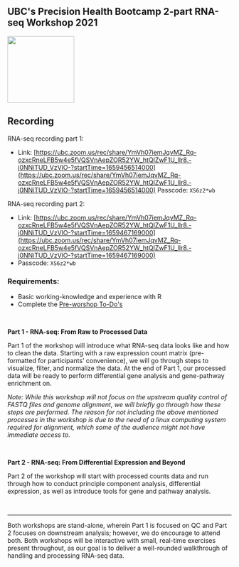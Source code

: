 ## UBC's Precision Health Bootcamp 2-part RNA-seq Workshop 2021 
<img src= "https://user-images.githubusercontent.com/59856969/181839760-0bda1af3-3814-4df6-8416-da099a6eff16.png" width = 150/>

<br> 

## Recording

RNA-seq recording part 1:
- Link: [https://ubc.zoom.us/rec/share/YmVh07iemJqvMZ_Rq-ozxcRneLFB5w4e5fVQSVnAepZOR52YW_htQIZwF1U_lIr8.-j0NNiTUD_VzVlO-?startTime=1659456514000](https://ubc.zoom.us/rec/share/YmVh07iemJqvMZ_Rq-ozxcRneLFB5w4e5fVQSVnAepZOR52YW_htQIZwF1U_lIr8.-j0NNiTUD_VzVlO-?startTime=1659456514000)
Passcode: ```XS6z2*wb```

RNA-seq recording part 2:
- Link: [https://ubc.zoom.us/rec/share/YmVh07iemJqvMZ_Rq-ozxcRneLFB5w4e5fVQSVnAepZOR52YW_htQIZwF1U_lIr8.-j0NNiTUD_VzVlO-?startTime=1659467169000](https://ubc.zoom.us/rec/share/YmVh07iemJqvMZ_Rq-ozxcRneLFB5w4e5fVQSVnAepZOR52YW_htQIZwF1U_lIr8.-j0NNiTUD_VzVlO-?startTime=1659467169000)
- Passcode: ```XS6z2*wb```


### Requirements: 

* Basic working-knowledge and experience with R  
* Complete the [Pre-worshop To-Do's](https://github.com/Phillip-a-richmond/PrecisionHealthVirtualEnvironment/blob/main/Workshops/Applied_RNA-seq/Pre_Workshop_ToDos.md) 

<br>

**Part 1 - RNA-seq: From Raw to Processed Data**  
 
Part 1 of the workshop will introduce what RNA-seq data looks like and how to clean the data. Starting with a raw expression count matrix (pre-formatted for participants’ convenience), we will go through steps to visualize, filter, and normalize the data. At the end of Part 1, our processed data will be ready to perform differential gene analysis and gene-pathway enrichment on.
 
*Note: While this workshop will not focus on the upstream quality control of FASTQ files and genome alignment, we will briefly go through how these steps are performed. The reason for not including the above mentioned processes in the workshop is due to the need of a linux computing system required for alignment, which some of the audience might not have immediate access to.*  

<br>

**Part 2 - RNA-seq: From Differential Expression and Beyond**  
 
Part 2 of the workshop will start with processed counts data and run through how to conduct principle component analysis, differential expression, as well as introduce tools for gene and pathway analysis.

<br>  

***  

Both workshops are stand-alone, wherein Part 1 is focused on QC and Part 2 focuses on downstream analysis; however, we do encourage to attend both. Both workshops will be interactive with small, real-time exercises present throughout, as our goal is to deliver a well-rounded walkthrough of handling and processing RNA-seq data.

